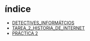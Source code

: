 # índice
* [DETECTIVES_INFORMÁTCIOS](data/detectices_informáticos.md)
* [TAREA_2_HISTORIA_DE_INTERNET](data/tarea_2_historia_de_internet.md)
* [PRÁCTICA 2](http://a.com)
